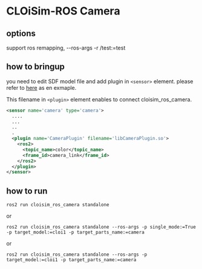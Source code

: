 # CLOiSim-ROS Camera

## options

support ros remapping, --ros-args -r /test:=test

## how to bringup

you need to edit SDF model file and add plugin in `<sensor>` element. please refer to [here](https://github.com/lge-ros2/sample_resources/blob/2077dfaaf7248d0a930f814db23b1c17f3e79b8c/models/robot_camera/model.sdf#L70) as en exmaple.

This filename in `<plugin>` element enables to connect cloisim_ros_camera.

```xml
<sensor name='camera' type='camera'>
  ....
  ...
  ..
  .
  <plugin name='CameraPlugin' filename='libCameraPlugin.so'>
    <ros2>
      <topic_name>color</topic_name>
      <frame_id>camera_link</frame_id>
    </ros2>
  </plugin>
</sensor>
```


## how to run
```shell
ros2 run cloisim_ros_camera standalone
```

or

```shell
ros2 run cloisim_ros_camera standalone --ros-args -p single_mode:=True -p target_model:=cloi1 -p target_parts_name:=camera
```

or

```shell
ros2 run cloisim_ros_camera standalone --ros-args -p target_model:=cloi1 -p target_parts_name:=camera
```
